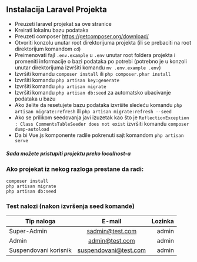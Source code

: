 ## Instalacija Laravel Projekta
- Preuzeti laravel projekat sa ove stranice
- Kreirati lokalnu bazu podataka
- Preuzeti composer https://getcomposer.org/download/
- Otvoriti konzolu unutar root direktorijuma projekta (ili se prebaciti na root direktorijum komandom `cd`)
- Preimenovati fajl `.env.example` u `.env` unutar root foldera projekta i promeniti informacije o bazi podataka po potrebi (potrebno je u konzoli unutar direktorijuma izvršiti komandu `mv .env.example .env`)
- Izvršiti komandu `composer install` ili ```php composer.phar install```
- Izvršiti komandu `php artisan key:generate` 
- Izvršiti komandu `php artisan migrate`
- Izvršiti komandu `php artisan db:seed` za automatsko ubacivanje podataka u bazu
- Ako želite da resetujete bazu podataka izvršite sledeću komandu `php artisan migrate:refresh` ili `php artisan migrate:refresh --seed`
- Ako se prilikom seedovanja javi izuzetak kao što je `ReflectionException  : Class CommentsTableSeeder does not exist` izvršiti komandu `composer dump-autoload` 
- Da bi Vue.js komponente radile pokrenuti sajt komandom `php artisan serve`

##### Sada možete pristupiti projektu preko localhost-a

### Ako projekat iz nekog razloga prestane da radi:
```
composer install
php artisan migrate
php artisan db:seed
```


### Test nalozi (nakon izvršenja seed komande)

| Tip naloga        | E-mail           | Lozinka  |
| ------------- |:-------------:| -----:|
| Super-Admin     | sadmin@test.com | admin |
| Admin      | admin@test.com      |   admin |
| Suspendovani korisnik | suspendovani@test.com      |    admin |